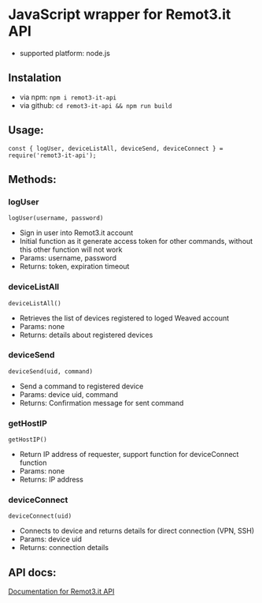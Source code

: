 # JavaScript wrapper for Remot3.it API
- supported platform: node.js

## Instalation
- via npm: `npm i remot3-it-api`
- via github: `cd remot3-it-api && npm run build`  

## Usage:
`const { logUser, deviceListAll, deviceSend, deviceConnect } = require('remot3-it-api');`

## Methods:
### logUser
`logUser(username, password)`
- Sign in user into Remot3.it account
- Initial function as it generate access token for other commands, without this other function will not work
- Params: username, password
- Returns: token, expiration timeout

### deviceListAll
`deviceListAll()`
- Retrieves the list of devices registered to loged Weaved account
- Params: none
- Returns: details about registered devices

### deviceSend
`deviceSend(uid, command)`
- Send a command to registered device
- Params: device uid, command
- Returns: Confirmation message for sent command

### getHostIP
`getHostIP()`
- Return IP address of requester, support function for deviceConnect function
- Params: none
- Returns: IP address

### deviceConnect
`deviceConnect(uid)`
- Connects to device and returns details for direct connection (VPN, SSH)
- Params: device uid
- Returns: connection details

## API docs:
[Documentation for Remot3.it API](http://docs.weaved.com/docs)